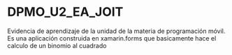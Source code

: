# DPMO_U2_EA_JOIT
Evidencia de aprendizaje de la unidad de la materia de programación móvil. Es una aplicación construida en xamarin.forms que basicamente hace el calculo de un binomio al cuadrado
